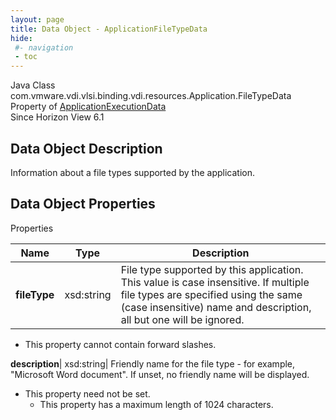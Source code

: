 ```yaml
---
layout: page
title: Data Object - ApplicationFileTypeData
hide:
 #- navigation
 - toc
---
```






Java Class
    com.vmware.vdi.vlsi.binding.vdi.resources.Application.FileTypeData  
Property of
     [ApplicationExecutionData](vdi.resources.Application.ApplicationExecutionData.md#field_detail)  
Since 
    Horizon View 6.1

## Data Object Description 

Information about a file types supported by the application. 

## Data Object Properties

Properties

Name |  Type |  Description   
---|---|---  
**fileType**|  xsd:string|  File type supported by this application. This value is case insensitive. If multiple file types are specified using the same (case insensitive) name and description, all but one will be ignored.   


  * This property cannot contain forward slashes. 

  
**description**|  xsd:string|  Friendly name for the file type - for example, "Microsoft Word document". If unset, no friendly name will be displayed.   


* This property need not be set.
  * This property has a maximum length of 1024 characters. 

  
  
  
  
  
  

